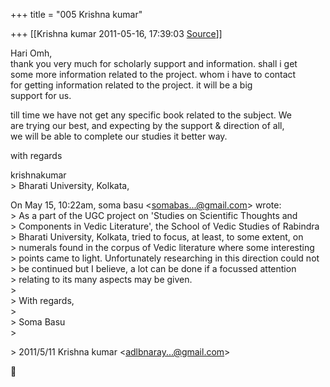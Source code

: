 +++
title = "005 Krishna kumar"

+++
[[Krishna kumar	2011-05-16, 17:39:03 [Source](https://groups.google.com/g/bvparishat/c/a5Nqw2dvShw)]]



Hari Omh,  
thank you very much for scholarly support and information. shall i get  
some more information related to the project. whom i have to contact  
for getting information related to the project. it will be a big  
support for us.

till time we have not get any specific book related to the subject. We  
are trying our best, and expecting by the support & direction of all,  
we will be able to complete our studies it better way.

with regards

krishnakumar  
\> Bharati University, Kolkata,

On May 15, 10:22am, soma basu \<[somabas...@gmail.com]()\> wrote:  
\> As a part of the UGC project on 'Studies on Scientific Thoughts and  
\> Components in Vedic Literature', the School of Vedic Studies of Rabindra  
\> Bharati University, Kolkata, tried to focus, at least, to some extent, on  
\> numerals found in the corpus of Vedic literature where some interesting  
\> points came to light. Unfortunately researching in this direction could not  
\> be continued but I believe, a lot can be done if a focussed attention  
\> relating to its many aspects may be given.  
\>  
\> With regards,  
\>  
\> Soma Basu  
\>  

\> 2011/5/11 Krishna kumar \<[adlbnaray...@gmail.com]()\>



